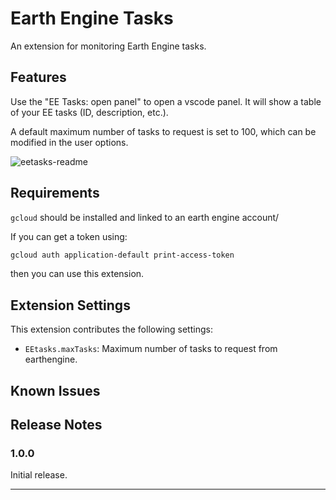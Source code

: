 # Earth Engine Tasks

An extension for monitoring Earth Engine tasks. 

## Features

Use the "EE Tasks: open panel" to open a vscode panel. It will show a table of your EE tasks (ID, description, etc.).

A default maximum number of tasks to request is set to 100, which can be modified in the user options. 

![eetasks-readme](https://raw.githubusercontent.com/lopezvoliver/eetasks/main/eetasks-readme.gif)

## Requirements

`gcloud` should be installed and linked to an earth engine account/

If you can get a token using:

```bash
gcloud auth application-default print-access-token
```

then you can use this extension. 

## Extension Settings


This extension contributes the following settings:

* `EEtasks.maxTasks`: Maximum number of tasks to request from earthengine.

## Known Issues

## Release Notes

### 1.0.0

Initial release. 

---